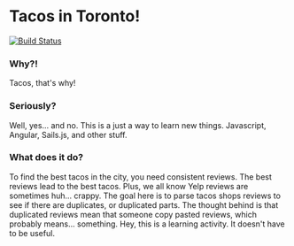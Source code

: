 # Tacos in Toronto!
[![Build Status](https://travis-ci.org/pobed2/tacos-in-toronto.svg)](https://travis-ci.org/pobed2/tacos-in-toronto)

### Why?!
Tacos, that's why!

### Seriously?
Well, yes... and no. This is a just a way to learn new things. Javascript, Angular, Sails.js, and other stuff.

### What does it do?
To find the best tacos in the city, you need consistent reviews. The best reviews lead to the best tacos. Plus, we all know Yelp reviews are sometimes huh...  crappy. The goal here is to parse tacos shops reviews to see if there are duplicates, or duplicated parts. The thought behind is that duplicated reviews mean that someone copy pasted reviews, which probably means... something. Hey, this is a learning activity. It doesn't have to be useful.
